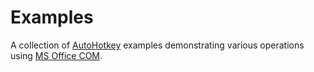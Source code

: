 # Examples
A collection of [AutoHotkey](https://autohotkey.com/) examples demonstrating various operations using [MS Office COM](https://autohotkey.com/boards/viewtopic.php?f=7&t=8978).
